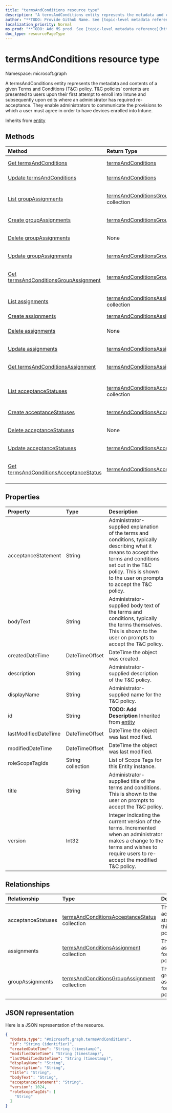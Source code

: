 ```yaml
---
title: "termsAndConditions resource type"
description: "A termsAndConditions entity represents the metadata and contents of a given Terms and Conditions (T&C) policy. T&C policies’ contents are presented to users upon their first attempt to enroll into Intune and subsequently upon edits where an administrator has required re-acceptance. They enable administrators to communicate the provisions to which a user must agree in order to have devices enrolled into Intune."
author: "**TODO: Provide Github Name. See [topic-level metadata reference](https://msgo.azurewebsites.net/add/document/guidelines/metadata.html#topic-level-metadata)**"
localization_priority: Normal
ms.prod: "**TODO: Add MS prod. See [topic-level metadata reference](https://msgo.azurewebsites.net/add/document/guidelines/metadata.html#topic-level-metadata)**"
doc_type: resourcePageType
---
```


# termsAndConditions resource type


Namespace: microsoft.graph

A termsAndConditions entity represents the metadata and contents of a given Terms and Conditions (T&C) policy. T&C policies’ contents are presented to users upon their first attempt to enroll into Intune and subsequently upon edits where an administrator has required re-acceptance. They enable administrators to communicate the provisions to which a user must agree in order to have devices enrolled into Intune.


Inherits from [entity](../resources/entity.md)

## Methods
|Method|Return Type|Description|
|:---|:---|:---|
|[Get termsAndConditions](../api/termsandconditions-get.md)|[termsAndConditions](../resources/termsandconditions.md)|Read the properties and relationships of a [termsAndConditions](../resources/termsandconditions.md) object.|
|[Update termsAndConditions](../api/termsandconditions-update.md)|[termsAndConditions](../resources/termsandconditions.md)|Update the properties of a [termsAndConditions](../resources/termsandconditions.md) object.|
|[List groupAssignments](../api/termsandconditions-list-groupassignments.md)|[termsAndConditionsGroupAssignment](../resources/termsandconditionsgroupassignment.md) collection|Get the termsAndConditionsGroupAssignments from the groupAssignments navigation property.|
|[Create groupAssignments](../api/termsandconditions-post-groupassignments.md)|[termsAndConditionsGroupAssignment](../resources/termsandconditionsgroupassignment.md)|Create a new groupAssignments object.|
|[Delete groupAssignments](../api/termsandconditions-delete-groupassignments.md)|None|Delete a [termsAndConditionsGroupAssignment](../resources/termsandconditionsgroupassignment.md) object.|
|[Update groupAssignments](../api/termsandconditions-update-groupassignments.md)|[termsAndConditionsGroupAssignment](../resources/termsandconditionsgroupassignment.md)|Update the properties of a groupAssignments object.|
|[Get termsAndConditionsGroupAssignment](../api/termsandconditionsgroupassignment-get.md)|[termsAndConditionsGroupAssignment](../resources/termsandconditionsgroupassignment.md)|Read the properties and relationships of a [termsAndConditionsGroupAssignment](../resources/termsandconditionsgroupassignment.md) object.|
|[List assignments](../api/termsandconditions-list-assignments.md)|[termsAndConditionsAssignment](../resources/termsandconditionsassignment.md) collection|Get the termsAndConditionsAssignments from the assignments navigation property.|
|[Create assignments](../api/termsandconditions-post-assignments.md)|[termsAndConditionsAssignment](../resources/termsandconditionsassignment.md)|Create a new assignments object.|
|[Delete assignments](../api/termsandconditions-delete-assignments.md)|None|Delete an [termsAndConditionsAssignment](../resources/termsandconditionsassignment.md) object.|
|[Update assignments](../api/termsandconditions-update-assignments.md)|[termsAndConditionsAssignment](../resources/termsandconditionsassignment.md)|Update the properties of an assignments object.|
|[Get termsAndConditionsAssignment](../api/termsandconditionsassignment-get.md)|[termsAndConditionsAssignment](../resources/termsandconditionsassignment.md)|Read the properties and relationships of a [termsAndConditionsAssignment](../resources/termsandconditionsassignment.md) object.|
|[List acceptanceStatuses](../api/termsandconditions-list-acceptancestatuses.md)|[termsAndConditionsAcceptanceStatus](../resources/termsandconditionsacceptancestatus.md) collection|Get the termsAndConditionsAcceptanceStatus from the acceptanceStatuses navigation property.|
|[Create acceptanceStatuses](../api/termsandconditions-post-acceptancestatuses.md)|[termsAndConditionsAcceptanceStatus](../resources/termsandconditionsacceptancestatus.md)|Create a new acceptanceStatuses object.|
|[Delete acceptanceStatuses](../api/termsandconditions-delete-acceptancestatuses.md)|None|Delete an [termsAndConditionsAcceptanceStatus](../resources/termsandconditionsacceptancestatus.md) object.|
|[Update acceptanceStatuses](../api/termsandconditions-update-acceptancestatuses.md)|[termsAndConditionsAcceptanceStatus](../resources/termsandconditionsacceptancestatus.md)|Update the properties of an acceptanceStatuses object.|
|[Get termsAndConditionsAcceptanceStatus](../api/termsandconditionsacceptancestatus-get.md)|[termsAndConditionsAcceptanceStatus](../resources/termsandconditionsacceptancestatus.md)|Read the properties and relationships of a [termsAndConditionsAcceptanceStatus](../resources/termsandconditionsacceptancestatus.md) object.|

## Properties
|Property|Type|Description|
|:---|:---|:---|
|acceptanceStatement|String|Administrator-supplied explanation of the terms and conditions, typically describing what it means to accept the terms and conditions set out in the T&C policy. This is shown to the user on prompts to accept the T&C policy.|
|bodyText|String|Administrator-supplied body text of the terms and conditions, typically the terms themselves. This is shown to the user on prompts to accept the T&C policy.|
|createdDateTime|DateTimeOffset|DateTime the object was created.|
|description|String|Administrator-supplied description of the T&C policy.|
|displayName|String|Administrator-supplied name for the T&C policy. |
|id|String|**TODO: Add Description** Inherited from [entity](../resources/entity.md)|
|lastModifiedDateTime|DateTimeOffset|DateTime the object was last modified.|
|modifiedDateTime|DateTimeOffset|DateTime the object was last modified.|
|roleScopeTagIds|String collection|List of Scope Tags for this Entity instance.|
|title|String|Administrator-supplied title of the terms and conditions. This is shown to the user on prompts to accept the T&C policy.|
|version|Int32|Integer indicating the current version of the terms. Incremented when an administrator makes a change to the terms and wishes to require users to re-accept the modified T&C policy.|

## Relationships
|Relationship|Type|Description|
|:---|:---|:---|
|acceptanceStatuses|[termsAndConditionsAcceptanceStatus](../resources/termsandconditionsacceptancestatus.md) collection|The list of acceptance statuses for this T&C policy.|
|assignments|[termsAndConditionsAssignment](../resources/termsandconditionsassignment.md) collection|The list of assignments for this T&C policy.|
|groupAssignments|[termsAndConditionsGroupAssignment](../resources/termsandconditionsgroupassignment.md) collection|The list of group assignments for this T&C policy.|

## JSON representation
Here is a JSON representation of the resource.
<!-- {
  "blockType": "resource",
  "keyProperty": "id",
  "@odata.type": "microsoft.graph.termsAndConditions",
  "baseType": "microsoft.graph.entity",
  "openType": false
}
-->
``` json
{
  "@odata.type": "#microsoft.graph.termsAndConditions",
  "id": "String (identifier)",
  "createdDateTime": "String (timestamp)",
  "modifiedDateTime": "String (timestamp)",
  "lastModifiedDateTime": "String (timestamp)",
  "displayName": "String",
  "description": "String",
  "title": "String",
  "bodyText": "String",
  "acceptanceStatement": "String",
  "version": 1024,
  "roleScopeTagIds": [
    "String"
  ]
}
```


